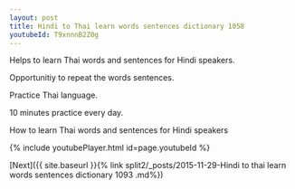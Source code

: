 ```yaml
---
layout: post
title: Hindi to Thai learn words sentences dictionary 1058 
youtubeId: T9xnnnB2Z0g
---
```

 
 
Helps to learn Thai words and sentences for Hindi speakers.

Opportunitiy to repeat the words sentences. 

Practice Thai language. 
 
10 minutes practice every day. 
 
How to learn Thai words and sentences for Hindi speakers 
 
{% include youtubePlayer.html id=page.youtubeId %}
 
 
[Next]({{ site.baseurl }}{% link  split2/_posts/2015-11-29-Hindi to thai learn words sentences dictionary 1093 .md%})
 
